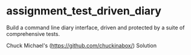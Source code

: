 # assignment_test_driven_diary
Build a command line diary interface, driven and protected by a suite of comprehensive tests.

Chuck Michael's (https://github.com/chuckinabox/) Solution
